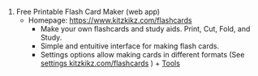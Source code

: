 1. Free Printable Flash Card Maker (web app)
   - Homepage: https://www.kitzkikz.com/flashcards
     - Make your own flashcards and study aids. Print, Cut, Fold, and Study.
     - Simple and entuitive interface for making flash cards.
     - Settings options allow making cards in different formats (See [settings kitzkikz.com/flashcards](https://prnt.sc/GzFAhyLAP1kf) ) + [Tools](https://prnt.sc/jqVr-_RuJ_By)
